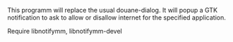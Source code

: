 This programm will replace the usual douane-dialog.
It will popup a GTK notification to ask to allow or disallow internet for the specified application.

Require libnotifymm, libnotifymm-devel
